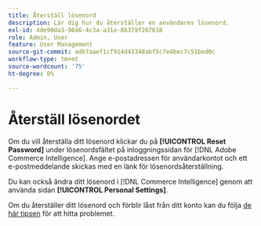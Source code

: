 ```yaml
---
title: Återställ lösenord
description: Lär dig hur du återställer en användares lösenord.
exl-id: 4de90da3-9846-4c3a-a31e-8b379f207618
role: Admin, User
feature: User Management
source-git-commit: adb7aaef1cf914d43348abf5c7e4bec7c51bed0c
workflow-type: tm+mt
source-wordcount: '75'
ht-degree: 0%

---
```


# Återställ lösenordet

Om du vill återställa ditt lösenord klickar du på **[!UICONTROL Reset Password]** under lösenordsfältet på inloggningssidan för [!DNL Adobe Commerce Intelligence]. Ange e-postadressen för användarkontot och ett e-postmeddelande skickas med en länk för lösenordsåterställning.

Du kan också ändra ditt lösenord i [!DNL Commerce Intelligence] genom att använda sidan **[!UICONTROL Personal Settings]**.

Om du återställer ditt lösenord och förblir låst från ditt konto kan du följa [de här tipsen](https://experienceleague.adobe.com/docs/commerce-knowledge-base/kb/troubleshooting/miscellaneous/troubleshooting-mbi-account-lockout.html?lang=sv-SE) för att hitta problemet.

